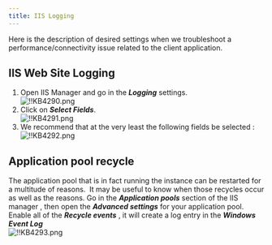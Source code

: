 ```yaml
---
title: IIS Logging
---
```

Here is the description of desired settings when we troubleshoot a performance/connectivity issue related to the client application.

## IIS Web Site Logging

1. Open IIS Manager and go in the ***Logging*** settings.  
![!!KB4290.png](/img/en/kb/KB4290.png)
2. Click on ***Select Fields***.  
![!!KB4291.png](/img/en/kb/KB4291.png)
3. We recommend that at the very least the following fields be selected :  
![!!KB4292.png](/img/en/kb/KB4292.png)

## Application pool recycle

The application pool that is in fact running the instance can be restarted for a multitude of reasons.  It may be useful to know when those recycles occur as well as the reasons. Go in the ***Application pools*** section of the IIS manager , then open the ***Advanced settings*** for your application pool. Enable all of the ***Recycle events*** , it will create a log entry in the ***Windows Event Log***  
![!!KB4293.png](/img/en/kb/KB4293.png)
